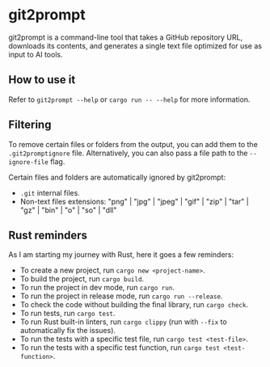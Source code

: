 # git2prompt

git2prompt is a command-line tool that takes a GitHub repository URL, downloads its contents, and generates a single text file optimized for use as input to AI tools.

## How to use it

Refer to `git2prompt --help` or `cargo run -- --help` for more information.

## Filtering

To remove certain files or folders from the output, you can add them to the `.git2promptignore` file. Alternatively, you can also pass a file path to the `--ignore-file` flag.


Certain files and folders are automatically ignored by git2prompt:

- `.git` internal files.
- Non-text files extensions: "png" | "jpg" | "jpeg" | "gif" | "zip" | "tar" | "gz" | "bin" | "o" | "so" | "dll"

## Rust reminders

As I am starting my journey with Rust, here it goes a few reminders:

- To create a new project, run `cargo new <project-name>`.
- To build the project, run `cargo build`.
- To run the project in dev mode, run `cargo run`.
- To run the project in release mode, run `cargo run --release`.
- To check the code without building the final library, run `cargo check`.
- To run tests, run `cargo test`.
- To run Rust built-in linters, run `cargo clippy` (run with `--fix` to automatically fix the issues).
- To run the tests with a specific test file, run `cargo test <test-file>`.
- To run the tests with a specific test function, run `cargo test <test-function>`.
